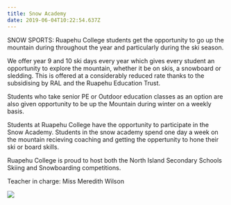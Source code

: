 ```yaml
---
title: Snow Academy
date: 2019-06-04T10:22:54.637Z
---
```

SNOW SPORTS: Ruapehu College students get the opportunity to go up the mountain during throughout the year and particularly during the ski season. 

We offer year 9 and 10 ski days every year which gives every student an opportunity to explore the mountain, whether it be on skis, a snowboard or sledding. This is offered at a considerably reduced rate thanks to the subsidising by RAL and the Ruapehu Education Trust.

Students who take senior PE or Outdoor education classes as an option are also given opportunity to be up the Mountain during winter on a weekly basis.

Students at Ruapehu College have the opportunity to participate in the Snow Academy. Students in the snow academy spend one day a week on the mountain recieving coaching and getting the oppertunity to hone their ski or board skills.

Ruapehu College is proud to host both the North Island Secondary Schools Skiing and Snowboarding competitions.

Teacher in charge: Miss Meredith Wilson

![](https://res.cloudinary.com/ruapehu-college/image/upload/v1573522860/IMG_2629_nocscp.jpg)
